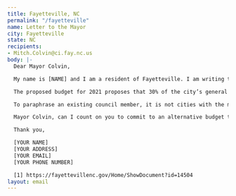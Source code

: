 ```yaml
---
title: Fayetteville, NC
permalink: "/fayetteville"
name: Letter to the Mayor
city: Fayetteville
state: NC
recipients:
- Mitch.Colvin@ci.fay.nc.us
body: |-
  Dear Mayor Colvin,

  My name is [NAME] and I am a resident of Fayetteville. I am writing to urge you and the rest of the City Council to amend the proposed budget for 2021 in order to reallocate funding from the police to social services. I would like to redirect money away from the Fayetteville Police Department and into social service programs that will benefit the public health and our communities, especially communities of color.

  The proposed budget for 2021 proposes that 30% of the city’s general fund go to policing; meanwhile, only 0.8% of the city's operating budget is being proposed for economic and community development. This means the city of Fayetteville prioritizes police 30X more than community development. This is unconscionable. Particularly in this unprecedented COVID-19 pandemic, with many of our community members facing unemployment and housing and food insecurity, it is vital that we reallocate funds to social and community services that will develop our communities and support our residents.

  To paraphrase an existing council member, it is not cities with the most police, but rather with the most resources, that are the safest. This will be a long transformational process, but an important first step is reallocating city funding.

  Mayor Colvin, can I count on you to commit to an alternative budget that reallocates police funding to improve social services for our community members?

  Thank you,

  [YOUR NAME]
  [YOUR ADDRESS]
  [YOUR EMAIL]
  [YOUR PHONE NUMBER]

  [1] https://fayettevillenc.gov/Home/ShowDocument?id=14504
layout: email
---
```


